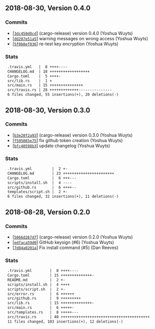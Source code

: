 ## 2018-08-30, Version 0.4.0
### Commits
- [[`3dc450d0cd`](https://github.com/yoshuawuyts/crossgen/commit/3dc450d0cdff1c1b381be24e9c6e544241788ef4)] (cargo-release) version 0.4.0 (Yoshua Wuyts)
- [[`dd207e51a5`](https://github.com/yoshuawuyts/crossgen/commit/dd207e51a52a8339d653752a3a0a08b2e78faf25)] warning messages on wrong access (Yoshua Wuyts)
- [[`5f0b0ef036`](https://github.com/yoshuawuyts/crossgen/commit/5f0b0ef036f7a0d518bc3d3837a45a13a4f906eb)] re-test key encryption (Yoshua Wuyts)

### Stats
```diff
 .travis.yml   |  8 ++++----
 CHANGELOG.md  | 18 ++++++++++++++++++
 Cargo.toml    |  5 ++++-
 src/lib.rs    |  1 +
 src/main.rs   | 15 +++++++++++++++
 src/travis.rs | 28 +++++++++++++---------------
 6 files changed, 55 insertions(+), 20 deletions(-)
```


## 2018-08-30, Version 0.3.0
### Commits
- [[`b3e20f2a93`](https://github.com/yoshuawuyts/crossgen/commit/b3e20f2a93c903e051bbaa10cab4d4ecbcbaca2d)] (cargo-release) version 0.3.0 (Yoshua Wuyts)
- [[`f595065e75`](https://github.com/yoshuawuyts/crossgen/commit/f595065e75e421d1faf606cb5a29356cd1a29882)] fix github token creation (Yoshua Wuyts)
- [[`bfc40598b3`](https://github.com/yoshuawuyts/crossgen/commit/bfc40598b3f979e6c0511b1d28b9cb975f7e6c8c)] update changelog (Yoshua Wuyts)

### Stats
```diff
 .travis.yml         |  2 +-
 CHANGELOG.md        | 23 +++++++++++++++++++++++
 Cargo.toml          |  6 +++---
 scripts/install.sh  |  4 ----
 src/github.rs       |  6 ++++--
 templates/script.sh |  2 +-
 6 files changed, 32 insertions(+), 11 deletions(-)
```


## 2018-08-28, Version 0.2.0
### Commits
- [[`5066d267d7`](https://github.com/yoshuawuyts/crossgen/commits/5066d267d70836d5652e9ee3b8eabc476ef05896)] (cargo-release) version 0.2.0 (Yoshua Wuyts)
- [[`edfaca59d0`](https://github.com/yoshuawuyts/crossgen/commits/edfaca59d08654e5536c5ba18834e564dc680277)] GitHub keysign (#6) (Yoshua Wuyts)
- [[`7d84a0201a`](https://github.com/yoshuawuyts/crossgen/commits/7d84a0201a77b325e09d2a70296fd5f75684cf7e)] Fix install command (#5) (Dan Reeves)

### Stats
```diff
 .travis.yml        |  8 ++++----
 Cargo.toml         | 15 ++++++++++++++-
 README.md          |  2 +-
 scripts/install.sh |  4 ++++
 scripts/script.sh  |  2 +-
 src/error.rs       |  6 ++++++
 src/github.rs      |  9 +++++++++
 src/lib.rs         | 15 ++++++++++++++-
 src/main.rs        |  6 +++++-
 src/templates.rs   |  8 +++++---
 src/travis.rs      | 40 ++++++++++++++++++++++++++++++++++++++++
 11 files changed, 103 insertions(+), 12 deletions(-)
```


